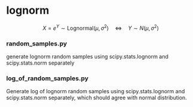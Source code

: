 # lognorm

$$
X=e^Y\sim \mbox{Lognormal}(\mu,\sigma ^2)
\quad\Leftrightarrow\quad
Y\sim N(\mu,\sigma ^2)
$$

### random_samples.py

generate lognorm random samples using scipy.stats.lognorm and scipy.stats.norm separately

### log_of_random_samples.py

Generate log of lognorm random samples using scipy.stats.lognorm and scipy.stats.norm separately, which should agree with normal distribution.